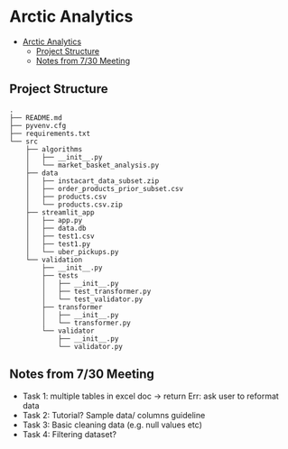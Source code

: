 # Arctic Analytics 

- [Arctic Analytics](#arctic-analytics)
  - [Project Structure](#project-structure)
  - [Notes from 7/30 Meeting](#notes-from-730-meeting)

## Project Structure

```tree
.
├── README.md
├── pyvenv.cfg
├── requirements.txt
└── src
    ├── algorithms
    │   ├── __init__.py
    │   └── market_basket_analysis.py
    ├── data
    │   ├── instacart_data_subset.zip
    │   ├── order_products_prior_subset.csv
    │   ├── products.csv
    │   └── products.csv.zip
    ├── streamlit_app
    │   ├── app.py
    │   ├── data.db
    │   ├── test1.csv
    │   ├── test1.py
    │   └── uber_pickups.py
    └── validation
        ├── __init__.py
        ├── tests
        │   ├── __init__.py
        │   ├── test_transformer.py
        │   └── test_validator.py
        ├── transformer
        │   ├── __init__.py
        │   └── transformer.py
        └── validator
            ├── __init__.py
            └── validator.py
```

## Notes from 7/30 Meeting

- Task 1: multiple tables in excel doc -> return Err: ask user to reformat data  
- Task 2: Tutorial? Sample data/ columns guideline  
- Task 3: Basic cleaning data (e.g. null values etc)  
- Task 4: Filtering dataset?  
